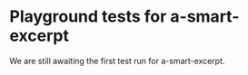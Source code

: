 # Playground tests for a-smart-excerpt
We are still awaiting the first test run for a-smart-excerpt.

